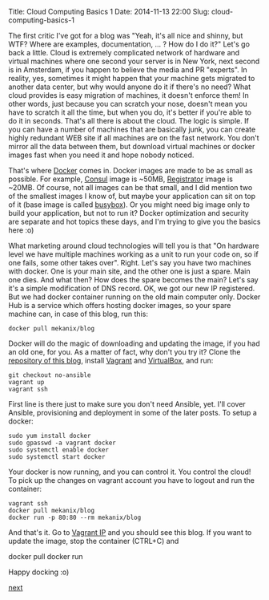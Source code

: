 Title: Cloud Computing Basics 1
Date: 2014-11-13 22:00
Slug: cloud-computing-basics-1


The first critic I've got for a blog was "Yeah, it's all nice and shinny, but
WTF? Where are examples, documentation, ... ? How do I do it?" Let's go back a
little. Cloud is extremely complicated network of hardware and virtual machines
where one second your server is in New York, next second is in Amsterdam, if
you happen to believe the media and PR "experts". In reality, yes, sometimes
it might happen that your machine gets migrated to another data center, but
why would anyone do it if there's no need? What cloud provides is easy migration
of machines, it doesn't enforce them! In other words, just because you can
scratch your nose, doesn't mean you have to scratch it all the time, but when
you do, it's better if you're able to do it in seconds. That's all there is
about the cloud. The logic is simple. If you can have a number of machines that
are basically junk, you can create highly redundant WEB site if all machines are
on the fast network. You don't mirror all the data between them, but download
virtual machines or docker images fast when you need it and hope nobody noticed.

That's where [Docker](https://docker.com/) comes in. Docker images are made to
be as small as possible. For example,
[Consul](https://registry.hub.docker.com/u/progrium/consul/) image is ~50MB,
[Registrator](https://registry.hub.docker.com/u/progrium/registrator/) image is
~20MB. Of course, not all images can be that small, and I did mention two of the
smallest images I know of, but maybe your application can sit on top of it
(base image is called
[busybox](https://registry.hub.docker.com/u/progrium/busybox/)). Or you might
need big image only to build your application, but not to run it? Docker
optimization and security are separate and hot topics these days, and I'm
trying to give you the basics here :o)

What marketing around cloud technologies will tell you is that "On hardware
level we have multiple machines working as a unit to run your code on, so if
one fails, some other takes over". Right. Let's say you have two machines with
docker. One is your main site, and the other one is just a spare. Main one dies.
And what then? How does the spare becomes the main? Let's say it's a simple
modification of DNS record. OK, we got our new IP registered. But we had docker
container running on the old main computer only. Docker Hub is a service which
offers hosting docker images, so your spare machine can, in case of this blog,
run this:

    docker pull mekanix/blog

Docker will do the magic of downloading and updating the image, if you had an
old one, for you. As a matter of fact, why don't you try it? Clone the
[repository of this blog](https://github.com/mekanix/meka.rs), install
[Vagrant](https://www.vagrantup.com/) and
[VirtualBox](https://www.virtualbox.org/), and run:

    git checkout no-ansible
    vagrant up
    vagrant ssh

First line is there just to make sure you don't need Ansible, yet. I'll cover
Ansible, provisioning and deployment in some of the later posts. To setup a
docker:

    sudo yum install docker
    sudo gpasswd -a vagrant docker
    sudo systemctl enable docker
    sudo systemctl start docker

Your docker is now running, and you can control it. You control the cloud! To
pick up the changes on vagrant account you have to logout and run the container:

    vagrant ssh
    docker pull mekanix/blog
    docker run -p 80:80 --rm mekanix/blog

And that's it. Go to [Vagrant IP](http://192.168.33.33/) and you should see this
blog. If you want to update the image, stop the container (CTRL+C) and

docker pull
docker run

Happy docking :o)

[next](/2014/11/14/cloud-computing-basics-2)
